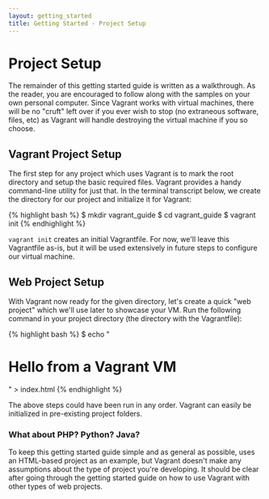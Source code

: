 ```yaml
---
layout: getting_started
title: Getting Started - Project Setup
---
```

# Project Setup

The remainder of this getting started guide is written as a walkthrough.
As the reader, you are encouraged to follow along with the samples on your own
personal computer. Since Vagrant works with virtual machines, there will be no
"cruft" left over if you ever wish to stop (no extraneous software, files, etc)
as Vagrant will handle destroying the virtual machine if you so choose.

## Vagrant Project Setup

The first step for any project which uses Vagrant is to mark the root directory
and setup the basic required files. Vagrant provides a handy command-line utility
for just that. In the terminal transcript below, we create the directory for our
project and initialize it for Vagrant:

{% highlight bash %}
$ mkdir vagrant_guide
$ cd vagrant_guide
$ vagrant init
{% endhighlight %}

`vagrant init` creates an initial Vagrantfile. For now, we'll leave this Vagrantfile
as-is, but it will be used extensively in future steps to configure our virtual
machine.

## Web Project Setup

With Vagrant now ready for the given directory, let's create a quick "web project"
which we'll use later to showcase your VM. Run the following command in your
project directory (the directory with the Vagrantfile):

{% highlight bash %}
$ echo "<h1>Hello from a Vagrant VM</h1>" > index.html
{% endhighlight %}

The above steps could have been run in any order. Vagrant can easily be initialized
in pre-existing project folders.

<div class="info">
  <h3>What about PHP? Python? Java?</h3>
  <p>
    To keep this getting started guide simple and as general as possible,
    uses an HTML-based project as an example, but Vagrant doesn't make
    any assumptions about the type of project you're developing. It should
    be clear after going through the getting started guide on how to use Vagrant
    with other types of web projects.
  </p>
</div>
